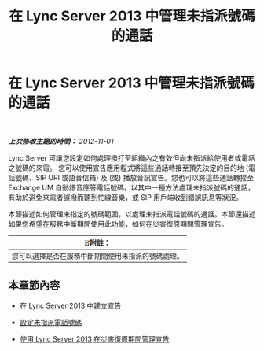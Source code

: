 ﻿---
title: 在 Lync Server 2013 中管理未指派號碼的通話
TOCTitle: 在 Lync Server 2013 中管理未指派號碼的通話
ms:assetid: a45a7546-5ee6-4c1e-ab13-20a71a058f80
ms:mtpsurl: https://technet.microsoft.com/zh-tw/library/JJ688167(v=OCS.15)
ms:contentKeyID: 49890245
ms.date: 08/24/2015
mtps_version: v=OCS.15
ms.translationtype: HT
---

# 在 Lync Server 2013 中管理未指派號碼的通話

 

_**上次修改主題的時間：** 2012-11-01_

Lync Server 可讓您設定如何處理撥打至組織內之有效但尚未指派給使用者或電話之號碼的來電。 您可以使用宣告應用程式將這些通話轉接至預先決定的目的地 (電話號碼、SIP URI 或語音信箱) 及 (或) 播放音訊宣告。您也可以將這些通話轉接至 Exchange UM 自動語音應答電話號碼。以其中一種方法處理未指派號碼的通話，有助於避免來電者誤撥而聽到忙線音樂，或 SIP 用戶端收到錯誤訊息等狀況。

本節描述如何管理未指定的號碼範圍，以處理未指派電話號碼的通話。本節還描述如果您希望在服務中斷期間使用此功能，如何在災害復原期間管理宣告。

<table>
<thead>
<tr class="header">
<th><img src="images/Gg398811.note(OCS.15).gif" title="note" alt="note" />附註：</th>
</tr>
</thead>
<tbody>
<tr class="odd">
<td>您可以選擇是否在服務中斷期間使用未指派的號碼處理。</td>
</tr>
</tbody>
</table>


## 本章節內容

  - [在 Lync Server 2013 中建立宣告](lync-server-2013-create-an-announcement.md)

  - [設定未指派電話號碼](lync-server-2013-configure-unassigned-phone-numbers.md)

  - [使用 Lync Server 2013 在災害復原期間管理宣告](lync-server-2013-manage-announcements-during-disaster-recovery.md)

